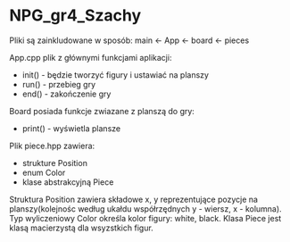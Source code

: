 # NPG_gr4_Szachy

Pliki są zainkludowane w sposób:
main <- App <- board <- pieces 

App.cpp plik z głównymi funkcjami aplikacji:
- init() - będzie tworzyć figury i ustawiać na planszy
- run() - przebieg gry
- end() - zakończenie gry

Board posiada funkcje zwiazane z planszą do gry:
- print() - wyświetla plansze

Plik piece.hpp zawiera:
- strukture Position 
- enum Color
- klase abstrakcyjną Piece

Struktura Position zawiera składowe x, y reprezentujące pozycje na planszy(kolejnośc według ukałdu
współrzędnych y - wiersz, x - kolumna).
Typ wyliczeniowy Color określa kolor figury: white, black.
Klasa Piece jest klasą macierzystą dla wsyzstkich figur.